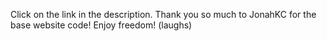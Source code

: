 Click on the link in the description. Thank you so much to JonahKC for the base website code! Enjoy freedom! (laughs)
